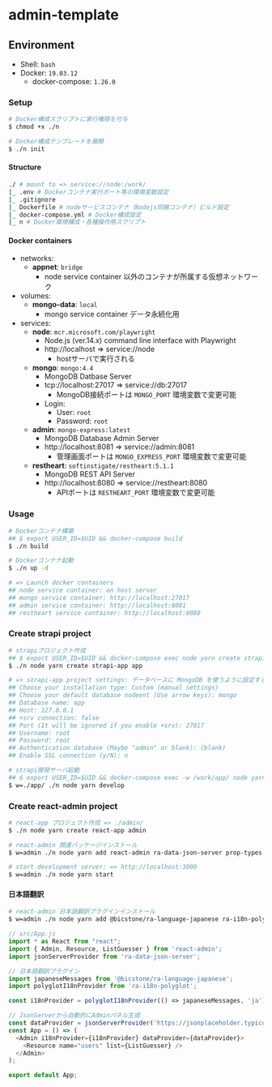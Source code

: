 # admin-template

## Environment

- Shell: `bash`
- Docker: `19.03.12`
    - docker-compose: `1.26.0`

### Setup
```bash
# Docker構成スクリプトに実行権限を付与
$ chmod +x ./n

# Docker構成テンプレートを展開
$ ./n init
```

#### Structure
```bash
./ # mount to => service://node:/work/
|_ .env # Dockerコンテナ実行ポート等の環境変数設定
|_ .gitignore
|_ Dockerfile # nodeサービスコンテナ（Nodejs同梱コンテナ）ビルド設定
|_ docker-compose.yml # Docker構成設定
|_ n # Docker環境構成・各種操作用スクリプト
```

#### Docker containers
- networks:
    - **appnet**: `bridge`
        - node service container 以外のコンテナが所属する仮想ネットワーク
- volumes:
    - **mongo-data**: `local`
        - mongo service container データ永続化用
- services:
    - **node**: `mcr.microsoft.com/playwright`
        - Node.js (ver.14.x) command line interface with Playwright
        - http://localhost => service://node
            - hostサーバで実行される
    - **mongo**: `mongo:4.4`
        - MongoDB Datbase Server
        - tcp://localhost:27017 => service://db:27017
            - MongoDB接続ポートは `MONGO_PORT` 環境変数で変更可能
        - Login:
            - User: `root`
            - Password: `root`
    - **admin**: `mongo-express:latest`
        - MongoDB Database Admin Server
        - http://localhost:8081 => service://admin:8081
            - 管理画面ポートは `MONGO_EXPRESS_PORT` 環境変数で変更可能
    - **restheart**: `softinstigate/restheart:5.1.1`
        - MongoDB REST API Server 
        - http://localhost:8080 => service://restheart:8080
            - APIポートは `RESTHEART_PORT` 環境変数で変更可能

### Usage
```bash
# Dockerコンテナ構築
## $ export USER_ID=$UID && docker-compose build
$ ./n build

# Dockerコンテナ起動
$ ./n up -d

# => Launch docker containers
## node service container: on host server
## mongo service container: http://localhost:27017
## admin service container: http://localhost:8081
## restheart service container: http://localhost:8080
```

### Create strapi project
```bash
# strapiプロジェクト作成
## $ export USER_ID=$UID && docker-compose exec node yarn create strapi-app app
$ ./n node yarn create strapi-app app

# => strapi-app project settings: データベースに MongoDB を使うように設定する
## Choose your installation type: Custom (manual settings)
## Choose your default database nodeent (Use arrow keys): mongo
## Database name: app
## Host: 127.0.0.1
## +srv connection: false
## Port (It will be ignored if you enable +srv): 27017
## Username: root
## Password: root
## Authentication database (Maybe "admin" or blank): (blank)
## Enable SSL connection (y/N): n

# strapi開発サーバ起動
## $ export USER_ID=$UID && docker-compose exec -w /work/app/ node yarn develop
$ w=./app/ ./n node yarn develop
```

### Create react-admin project
```bash
# react-app プロジェクト作成 => ./admin/
$ ./n node yarn create react-app admin

# react-admin 関連パッケージインストール
$ w=admin ./n node yarn add react-admin ra-data-json-server prop-types

# start development server: => http://localhost:3000
$ w=admin ./n node yarn start
```

#### 日本語翻訳
```bash
# react-admin 日本語翻訳プラグインインストール
$ w=admin ./n node yarn add @bicstone/ra-language-japanese ra-i18n-polyglot
```

```javascript
// src/App.js
import * as React from "react";
import { Admin, Resource, ListGuesser } from 'react-admin';
import jsonServerProvider from 'ra-data-json-server';

// 日本語翻訳プラグイン
import japaneseMessages from '@bicstone/ra-language-japanese';
import polyglotI18nProvider from 'ra-i18n-polyglot';

const i18nProvider = polyglotI18nProvider(() => japaneseMessages, 'ja');

// JsonServerから自動的にAdminパネル生成
const dataProvider = jsonServerProvider('https://jsonplaceholder.typicode.com');
const App = () => (
  <Admin i18nProvider={i18nProvider} dataProvider={dataProvider}>
    <Resource name="users" list={ListGuesser} />
  </Admin>
);

export default App;
```
